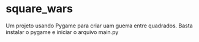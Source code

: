 # square_wars

Um projeto usando Pygame para criar uam guerra entre quadrados. Basta instalar o pygame e iniciar o arquivo main.py
